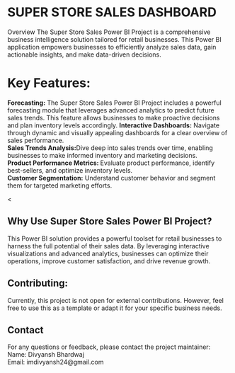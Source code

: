 # SUPER STORE SALES DASHBOARD

<h>Overview</h2>
The Super Store Sales Power BI Project is a comprehensive business intelligence solution tailored for retail businesses. This Power BI application empowers businesses to efficiently analyze sales data, gain actionable insights, and make data-driven decisions.

<H1>Key Features:</H1>
<b>Forecasting:</b> The Super Store Sales Power BI Project includes a powerful forecasting module that leverages advanced analytics to predict future sales trends. This feature allows businesses to make proactive decisions and plan inventory levels accordingly.
<b>Interactive Dashboards:</b> Navigate through dynamic and visually appealing dashboards for a clear overview of sales performance.<br>
<b>Sales Trends Analysis:</b>Dive deep into sales trends over time, enabling businesses to make informed inventory and marketing decisions.<br>
<b>Product Performance Metrics: </b> Evaluate product performance, identify best-sellers, and optimize inventory levels.<br>
<b>Customer Segmentation:</b> Understand customer behavior and segment them for targeted marketing efforts.<br>

<<h2>Why Use Super Store Sales Power BI Project?</h2>
This Power BI solution provides a powerful toolset for retail businesses to harness the full potential of their sales data. By leveraging interactive visualizations and advanced analytics, businesses can optimize their operations, improve customer satisfaction, and drive revenue growth.
<br>
  
<h2>Contributing:</h2>
Currently, this project is not open for external contributions. However, feel free to use this as a template or adapt it for your specific business needs.

<h2>Contact </h2>
For any questions or feedback, please contact the project maintainer:<br>
Name: Divyansh Bhardwaj<br>
Email: imdivyansh24@gmail.com <br>
